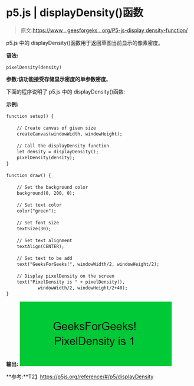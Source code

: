 # p5.js | displayDensity()函数

> 原文:[https://www . geesforgeks . org/P5-js-display density-function/](https://www.geeksforgeeks.org/p5-js-displaydensity-function/)

p5.js 中的 displayDensity()函数用于返回草图当前显示的像素密度。

**语法:**

```
pixelDensity(density)
```

**参数:**该功能接受存储显示密度的单参数**密度**。

下面的程序说明了 p5.js 中的 displayDensity()函数:

**示例:**

```
function setup() {

    // Create canvas of given size
    createCanvas(windowWidth, windowHeight);

    // Call the displayDensity function
    let density = displayDensity(); 
    pixelDensity(density);
}

function draw() {

    // Set the background color
    background(0, 200, 0);

    // Set text color
    color("green");

    // Set font size
    textSize(30);

    // Set text alignment
    textAlign(CENTER);

    // Set text to be add
    text("GeeksForGeeks!", windowWidth/2, windowHeight/2);

    // Display pixelDensity on the screen
    text("PixelDensity is " + pixelDensity(), 
            windowWidth/2, windowHeight/2+40);
}
```

**输出:**
![](img/82b41199acdeab6a460ec026633f578f.png)

**参考:**T2】https://p5js.org/reference/#/p5/displayDensity